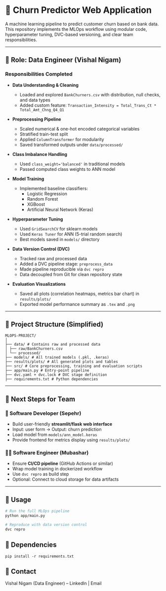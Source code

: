 # 🧠 Churn Predictor Web Application

A machine learning pipeline to predict customer churn based on bank data. This repository implements the MLOps workflow using modular code, hyperparameter tuning, DVC-based versioning, and clear team responsibilities.

---

## 👤 Role: Data Engineer (Vishal Nigam)

### Responsibilities Completed

- **Data Understanding & Cleaning**
  - Loaded and explored `BankChurners.csv` with distribution, null checks, and data types
  - Added custom feature: `Transaction_Intensity = Total_Trans_Ct * Total_Amt_Chng_Q4_Q1`

- **Preprocessing Pipeline**
  - Scaled numerical & one-hot encoded categorical variables
  - Stratified train-test split
  - Applied `ColumnTransformer` for modularity
  - Saved transformed outputs under `data/processed/`

- **Class Imbalance Handling**
  - Used `class_weight='balanced'` in traditional models
  - Passed computed class weights to ANN model

- **Model Training**
  - Implemented baseline classifiers:
    - Logistic Regression
    - Random Forest
    - XGBoost
    - Artificial Neural Network (Keras)

- **Hyperparameter Tuning**
  - Used `GridSearchCV` for sklearn models
  - Used `Keras Tuner` for ANN (5-trial random search)
  - Best models saved in `models/` directory

- **Data Version Control (DVC)**
  - Tracked raw and processed data
  - Added a DVC pipeline stage: `preprocess_data`
  - Made pipeline reproducible via `dvc repro`
  - Data decoupled from Git for clean repository state

- **Evaluation Visualizations**
  - Saved all plots (correlation heatmaps, metrics bar chart) in `results/plots/`
  - Exported model performance summary as `.tex` and `.png`

---

## 📁 Project Structure (Simplified)
```
MLOPS-PROJECT/
│
├── data/ # Contains raw and processed data
│ ├── raw/BankChurners.csv
│ └── processed/
├── models/ # All trained models (.pkl, .keras)
├── results/plots/ # All generated plots and tables
├── src/ # Core preprocessing, training and evaluation scripts
├── app/main.py # Entry-point pipeline
├── dvc.yaml + dvc.lock # DVC stage definition
├── requirements.txt # Python dependencies
```


---

## 🚀 Next Steps for Team

### 🔧 Software Developer (Sepehr)

- Build user-friendly **streamlit/flask web interface**
- Input: user form → Output: churn prediction
- Load model from `models/ann_model.keras`
- Provide frontend for metrics display using `results/plots/`

### 🧑‍💻 Software Engineer (Mubashar)

- Ensure **CI/CD pipeline** (GitHub Actions or similar)
- Wrap model training in dockerized workflow
- Use `dvc repro` as build step
- Optional: Connect to cloud storage for data artifacts

---

## 📝 Usage

```bash
# Run the full MLOps pipeline
python app/main.py

# Reproduce with data version control
dvc repro
```

## 📝 Dependencies
```
pip install -r requirements.txt
```
## 📣 Contact
Vishal Nigam (Data Engineer) – LinkedIn | Email


